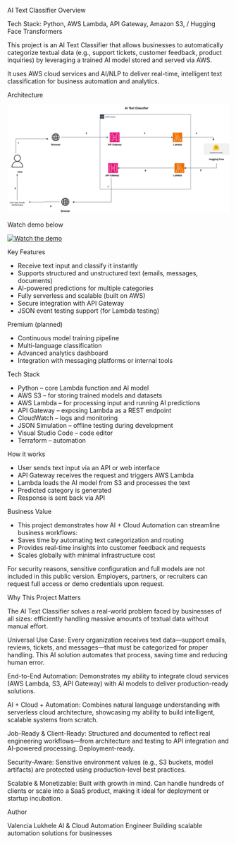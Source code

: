 AI Text Classifier
Overview

Tech Stack: Python, AWS Lambda, API Gateway, Amazon S3, / Hugging Face Transformers

This project is an AI Text Classifier that allows businesses to automatically categorize textual data (e.g., support tickets, customer feedback, product inquiries) by leveraging a trained AI model stored and served via AWS.

It uses AWS cloud services and AI/NLP to deliver real-time, intelligent text classification for business automation and analytics.

Architecture

[![Architecture Diagram](assets/AI%20Text%20Classifier.drawio.png)](assets/AI%20Text%20Classifier.drawio.png)

Watch demo below

[![Watch the demo](https://img.youtube.com/vi/ABbzhItJrfY/0.jpg)](https://youtube.com/shorts/ABbzhItJrfY?si=mKCGJSs8d8ckod85)


Key Features

- Receive text input and classify it instantly
- Supports structured and unstructured text (emails, messages, documents)
- AI-powered predictions for multiple categories
- Fully serverless and scalable (built on AWS)
- Secure integration with API Gateway
- JSON event testing support (for Lambda testing)

Premium (planned)

- Continuous model training pipeline
- Multi-language classification
- Advanced analytics dashboard
- Integration with messaging platforms or internal tools

Tech Stack

- Python – core Lambda function and AI model
- AWS S3 – for storing trained models and datasets
- AWS Lambda – for processing input and running AI predictions
- API Gateway – exposing Lambda as a REST endpoint
- CloudWatch – logs and monitoring
- JSON Simulation – offline testing during development
- Visual Studio Code – code editor
- Terraform – automation

How it works

- User sends text input via an API or web interface
- API Gateway receives the request and triggers AWS Lambda
- Lambda loads the AI model from S3 and processes the text
- Predicted category is generated
- Response is sent back via API

Business Value

- This project demonstrates how AI + Cloud Automation can streamline business workflows:
- Saves time by automating text categorization and routing
- Provides real-time insights into customer feedback and requests
- Scales globally with minimal infrastructure cost

For security reasons, sensitive configuration and full models are not included in this public version. Employers, partners, or recruiters can request full access or demo credentials upon request.

Why This Project Matters

The AI Text Classifier solves a real-world problem faced by businesses of all sizes: efficiently handling massive amounts of textual data without manual effort.

Universal Use Case: Every organization receives text data—support emails, reviews, tickets, and messages—that must be categorized for proper handling. This AI solution automates that process, saving time and reducing human error.

End-to-End Automation: Demonstrates my ability to integrate cloud services (AWS Lambda, S3, API Gateway) with AI models to deliver production-ready solutions.

AI + Cloud + Automation: Combines natural language understanding with serverless cloud architecture, showcasing my ability to build intelligent, scalable systems from scratch.

Job-Ready & Client-Ready: Structured and documented to reflect real engineering workflows—from architecture and testing to API integration and AI-powered processing. Deployment-ready.

Security-Aware: Sensitive environment values (e.g., S3 buckets, model artifacts) are protected using production-level best practices.

Scalable & Monetizable: Built with growth in mind. Can handle hundreds of clients or scale into a SaaS product, making it ideal for deployment or startup incubation.

Author

Valencia Lukhele
AI & Cloud Automation Engineer
Building scalable automation solutions for businesses